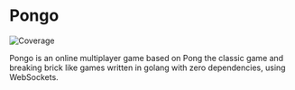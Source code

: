 # Pongo 
![Coverage](https://img.shields.io/badge/Coverage-97.7%25-brightgreen)

Pongo is an online multiplayer game based on Pong the classic game and breaking brick like games written in golang with zero dependencies, using WebSockets. 

